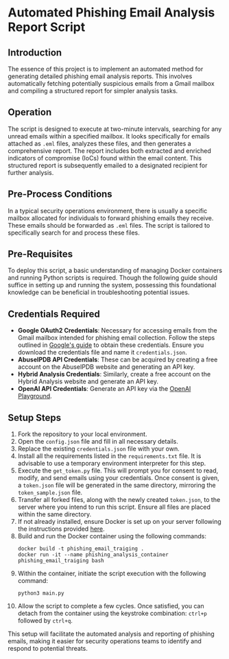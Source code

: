 # Automated Phishing Email Analysis Report Script

## Introduction
The essence of this project is to implement an automated method for generating detailed phishing email analysis reports. This involves automatically fetching potentially suspicious emails from a Gmail mailbox and compiling a structured report for simpler analysis tasks.

## Operation
The script is designed to execute at two-minute intervals, searching for any unread emails within a specified mailbox. It looks specifically for emails attached as `.eml` files, analyzes these files, and then generates a comprehensive report. The report includes both extracted and enriched indicators of compromise (IoCs) found within the email content. This structured report is subsequently emailed to a designated recipient for further analysis.

## Pre-Process Conditions
In a typical security operations environment, there is usually a specific mailbox allocated for individuals to forward phishing emails they receive. These emails should be forwarded as `.eml` files. The script is tailored to specifically search for and process these files. 

## Pre-Requisites
To deploy this script, a basic understanding of managing Docker containers and running Python scripts is required. Though the following guide should suffice in setting up and running the system, possessing this foundational knowledge can be beneficial in troubleshooting potential issues.

## Credentials Required
- **Google OAuth2 Credentials**: Necessary for accessing emails from the Gmail mailbox intended for phishing email collection. Follow the steps outlined in [Google's guide](https://developers.google.com/identity/gsi/web/guides/get-google-api-clientid) to obtain these credentials. Ensure you download the credentials file and name it `credentials.json`.
- **AbuseIPDB API Credentials**: These can be acquired by creating a free account on the AbuseIPDB website and generating an API key.
- **Hybrid Analysis Credentials**: Similarly, create a free account on the Hybrid Analysis website and generate an API key.
- **OpenAI API Credentials**: Generate an API key via the [OpenAI Playground](https://platform.openai.com/playground).

## Setup Steps
1. Fork the repository to your local environment.
2. Open the `config.json` file and fill in all necessary details.
3. Replace the existing `credentials.json` file with your own.
4. Install all the requirements listed in the `requirements.txt` file. It is advisable to use a temporary environment interpreter for this step.
5. Execute the `get_token.py` file. This will prompt you for consent to read, modify, and send emails using your credentials. Once consent is given, a `token.json` file will be generated in the same directory, mirroring the `token_sample.json` file.
6. Transfer all forked files, along with the newly created `token.json`, to the server where you intend to run this script. Ensure all files are placed within the same directory.
7. If not already installed, ensure Docker is set up on your server following the instructions provided [here](https://docs.docker.com/engine/install/ubuntu/).
8. Build and run the Docker container using the following commands:
    ```
    docker build -t phishing_email_traiging .
    docker run -it --name phishing_analysis_container phishing_email_traiging bash
    ```
9. Within the container, initiate the script execution with the following command:
    ```
    python3 main.py
    ```
10. Allow the script to complete a few cycles. Once satisfied, you can detach from the container using the keystroke combination: `ctrl+p` followed by `ctrl+q`.

This setup will facilitate the automated analysis and reporting of phishing emails, making it easier for security operations teams to identify and respond to potential threats.